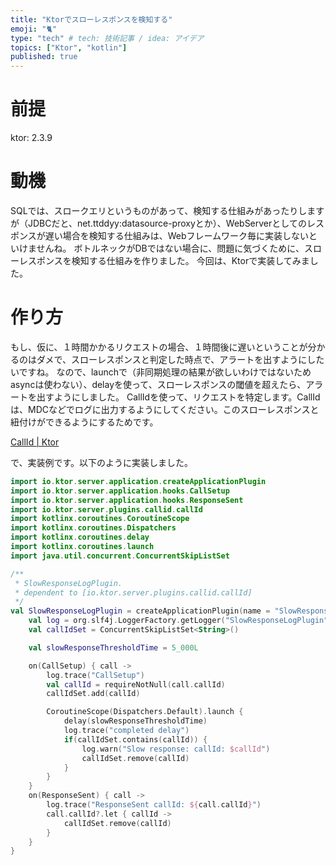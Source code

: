 ```yaml
---
title: "Ktorでスローレスポンスを検知する"
emoji: "🐈"
type: "tech" # tech: 技術記事 / idea: アイデア
topics: ["Ktor", "kotlin"]
published: true
---
```


# 前提

ktor: 2.3.9


# 動機

SQLでは、スロークエリというものがあって、検知する仕組みがあったりしますが（JDBCだと、net.ttddyy:datasource-proxyとか）、WebServerとしてのレスポンスが遅い場合を検知する仕組みは、Webフレームワーク毎に実装しないといけませんね。
ボトルネックがDBではない場合に、問題に気づくために、スローレスポンスを検知する仕組みを作りました。
今回は、Ktorで実装してみました。

# 作り方

もし、仮に、１時間かかるリクエストの場合、１時間後に遅いということが分かるのはダメで、スローレスポンスと判定した時点で、アラートを出すようにしたいですね。
なので、launchで（非同期処理の結果が欲しいわけではないためasyncは使わない）、delayを使って、スローレスポンスの閾値を超えたら、アラートを出すようにしました。
CallIdを使って、リクエストを特定します。CallIdは、MDCなどでログに出力するようにしてください。このスローレスポンスと紐付けができるようにするためです。

[CallId \| Ktor](https://ktor.io/docs/call-id.html)


で、実装例です。以下のように実装しました。

```kotlin
import io.ktor.server.application.createApplicationPlugin
import io.ktor.server.application.hooks.CallSetup
import io.ktor.server.application.hooks.ResponseSent
import io.ktor.server.plugins.callid.callId
import kotlinx.coroutines.CoroutineScope
import kotlinx.coroutines.Dispatchers
import kotlinx.coroutines.delay
import kotlinx.coroutines.launch
import java.util.concurrent.ConcurrentSkipListSet

/**
 * SlowResponseLogPlugin.
 * dependent to [io.ktor.server.plugins.callid.callId]
 */
val SlowResponseLogPlugin = createApplicationPlugin(name = "SlowResponseLogPlugin") {
    val log = org.slf4j.LoggerFactory.getLogger("SlowResponseLogPlugin")
    val callIdSet = ConcurrentSkipListSet<String>()

    val slowResponseThresholdTime = 5_000L

    on(CallSetup) { call ->
        log.trace("CallSetup")
        val callId = requireNotNull(call.callId)
        callIdSet.add(callId)

        CoroutineScope(Dispatchers.Default).launch {
            delay(slowResponseThresholdTime)
            log.trace("completed delay")
            if(callIdSet.contains(callId)) {
                log.warn("Slow response: callId: $callId")
                callIdSet.remove(callId)
            }
        }
    }
    on(ResponseSent) { call ->
        log.trace("ResponseSent callId: ${call.callId}")
        call.callId?.let { callId ->
            callIdSet.remove(callId)
        }
    }
}

```